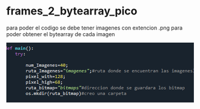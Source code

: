 # frames_2_bytearray_pico
para poder el codigo se debe tener  imagenes con extencion .png para poder obtener el bytearray de cada imagen 

![Screenshot](img_ruta.png)
